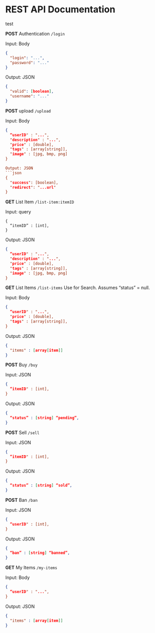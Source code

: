# REST API Documentation

test

**POST** Authentication
`/login`

Input: Body
```json
{
  "login": "...",
  "password": "..."
}
```

Output: JSON
```json
{
  "valid": [boolean],
  "username": "..."
}
```


**POST** upload
`/upload`

Input: Body
```json
{
  “userID" : "...",
  "description" : "...",
  "price" : [double],
  "tags" : [array[string]],
  "image" : [jpg, bmp, png]
}

Output: JSON
```json
{
  "success": [boolean],
  "redirect": "...url"
}
```

**GET** List Item
`/list-item:itemID`

Input: query

```
{
  “itemID” : [int],
}
```

Output: JSON
```json
{
  “userID" : "...",
  "description" : "...",
  "price" : [double],
  "tags" : [array[string]],
  "image" : [jpg, bmp, png]
}
```

**GET** List Items
`/list-items`
Use for Search. Assumes “status” = null.

Input: Body
```json
{
  “userID" : "...",
  "price" : [double],
  "tags" : [array[string]],
}
```

Output: JSON
```json
{
  "items" : [array[item]]
}
```

**POST** Buy
`/buy`

Input: JSON
```json
{
  “itemID" : [int],
}
```

Output: JSON
```json
{
  “status” : [string] “pending”,
}
```

**POST** Sell
`/sell`

Input: JSON
```json
{
  “itemID" : [int],
}
```

Output: JSON
```json
{
  “status” : [string] “sold”,
}
```

**POST** Ban
`/ban`

Input: JSON
```json
{
  “userID" : [int],
}
```

Output: JSON
```json
{
  “ban” : [string] “banned”,
}
```

**GET** My Items
`/my-items`

Input: Body
```json
{
  “userID" : "...",
}
```

Output: JSON
```json
{
  "items" : [array[item]]
}
